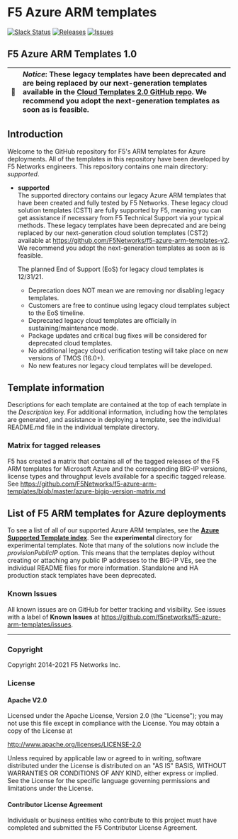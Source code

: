 # F5 Azure ARM templates

[![Slack Status](https://f5cloudsolutions.herokuapp.com/badge.svg)](https://f5cloudsolutions.herokuapp.com)
[![Releases](https://img.shields.io/github/release/f5networks/f5-azure-arm-templates.svg)](https://github.com/f5networks/f5-azure-arm-templates/releases)
[![Issues](https://img.shields.io/github/issues/f5networks/f5-azure-arm-templates.svg)](https://github.com/f5networks/f5-azure-arm-templates/issues)
  

## F5 Azure ARM Templates 1.0

| :eyes:    | ***Notice***: These legacy templates have been deprecated and are being replaced by our next-generation templates available in the [Cloud Templates 2.0 GitHub repo](https://github.com/F5Networks/f5-azure-arm-templates-v2). We recommend you adopt the next-generation templates as soon as is feasible. |
|---------------|:------------------------|  

## Introduction

Welcome to the GitHub repository for F5's ARM templates for Azure deployments. All of the templates in this repository have been developed by F5 Networks engineers. This repository contains one main directory: *supported*.

- **supported**<br>
  The supported directory contains our legacy Azure ARM templates that have been created and fully tested by F5 Networks. These legacy cloud solution templates (CST1) are fully supported by F5, meaning you can get assistance if necessary from F5 Technical Support via your typical methods. These legacy templates have been deprecated and are being replaced by our next-generation cloud solution templates (CST2) available at https://github.com/F5Networks/f5-azure-arm-templates-v2. We recommend you adopt the next-generation templates as soon as is feasible.

  The planned End of Support (EoS) for legacy cloud templates is 12/31/21.
  
  - Deprecation does NOT mean we are removing nor disabling legacy templates.
  - Customers are free to continue using legacy cloud templates subject to the EoS timeline.
  - Deprecated legacy cloud templates are officially in sustaining/maintenance mode.
  - Package updates and critical bug fixes will be considered for deprecated cloud templates.
  - No additional legacy cloud verification testing will take place on new versions of TMOS (16.0+).
  - No new features nor legacy cloud templates will be developed.


## Template information

Descriptions for each template are contained at the top of each template in the *Description* key.
For additional information, including how the templates are generated, and assistance in deploying a template, see the individual README.md file in the individual template directory.

### Matrix for tagged releases

F5 has created a matrix that contains all of the tagged releases of the F5 ARM templates for Microsoft Azure and the corresponding BIG-IP versions, license types and throughput levels available for a specific tagged release. See https://github.com/F5Networks/f5-azure-arm-templates/blob/master/azure-bigip-version-matrix.md

## List of F5 ARM templates for Azure deployments

To see a list of all of our supported Azure ARM templates, see the **[Azure Supported Template index](https://github.com/F5Networks/f5-azure-arm-templates/blob/master/template-index.md)**. See the **experimental** directory for experimental templates.
Note that many of the solutions now include the *provisionPublicIP* option.  This means that the templates deploy without creating or attaching any public IP addresses to the BIG-IP VEs, see the individual README files for more information.
Standalone and HA production stack templates have been deprecated.

### Known Issues
All known issues are on GitHub for better tracking and visibility. See issues with a label of **Known Issues** at https://github.com/f5networks/f5-azure-arm-templates/issues.


---



### Copyright

Copyright 2014-2021 F5 Networks Inc.

### License

#### Apache V2.0

Licensed under the Apache License, Version 2.0 (the "License"); you may not use
this file except in compliance with the License. You may obtain a copy of the
License at

http://www.apache.org/licenses/LICENSE-2.0

Unless required by applicable law or agreed to in writing, software
distributed under the License is distributed on an "AS IS" BASIS,
WITHOUT WARRANTIES OR CONDITIONS OF ANY KIND, either express or implied.
See the License for the specific language governing permissions and limitations
under the License.

#### Contributor License Agreement

Individuals or business entities who contribute to this project must have
completed and submitted the F5 Contributor License Agreement.
